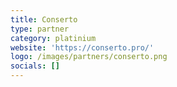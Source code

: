 ```yaml
---
title: Conserto
type: partner
category: platinium
website: 'https://conserto.pro/'
logo: /images/partners/conserto.png
socials: []
---
```

